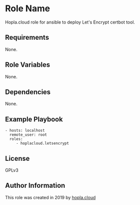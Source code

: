 Role Name
=========

Hopla.cloud role for ansible to deploy Let's Encrypt certbot tool.

Requirements
------------

None.

Role Variables
--------------

None.

Dependencies
------------

None.

Example Playbook
----------------

    - hosts: localhost
      remote_user: root
      roles:
         - hoplacloud.letsencrypt

License
-------

GPLv3

Author Information
------------------

This role was created in 2019 by [hopla.cloud](https://hopla.cloud)
